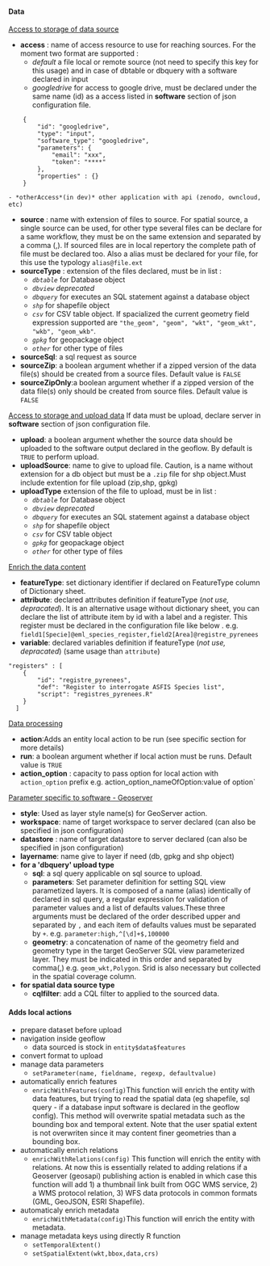 #### Data

<u>Access to storage of data source </u>
* **access** : name of access resource to use for reaching sources. For the moment two format are supported : 
	 - *default* a file local or remote source (not need to specify this key for this usage) and in case of dbtable or dbquery with a software declared in input
	 - *googledrive* for access to google drive, must be declared under the same name (id) as a access listed in **software** section of json configuration file.
```{json}
	{
		"id": "googledrive",
		"type": "input",
		"software_type": "googledrive",
		"parameters": {
			"email": "xxx",
			"token": "****"
		},
		"properties" : {}
	}
```
	- *otherAccess*(in dev)* other application with api (zenodo, owncloud, etc)

* **source** : name with extension of files to source. For spatial source, a single source can be used, for other type several files can be declare for a same workflow, they must be on the same extension and separated by a comma (,). 
If sourced files are in local repertory the complete path of file must be declared too. Also a alias must be declared for your file, for this use the typology `alias@file.ext` 
*  **sourceType** : extension of the files declared, must be in list :
	* *`dbtable`* for Database object
	* *`dbview`* *deprecated*
	* *`dbquery`* for executes an SQL statement against a database object
	* *`shp`* for shapefile object
	* *`csv`* for CSV table object. If spacialized the current geometry field expression supported are `"the_geom", "geom", "wkt", "geom_wkt", "wkb", "geom_wkb"`.
	* *`gpkg`* for geopackage object
	* *`other`* for other type of files
* **sourceSql**: a sql request as source 
* **sourceZip**: a boolean argument whether if a zipped version of the data file(s) should be created from a source files. Default value is `FALSE`
* **sourceZipOnly**:a boolean argument whether if a zipped version of the data file(s) only should be created from source files. Default value is `FALSE`

<u>Access to storage and upload data</u>
If data must be upload, declare server in **software** section of json configuration file.
* **upload**: a boolean argument whether the source data should be uploaded to the software output declared in the geoflow. By default is `TRUE` to perform upload.
* **uploadSource**: name to give to upload file. Caution, is a name without extension for a db object but must be a `.zip` file for shp object.Must include extention for file upload (zip,shp, gpkg)
* **uploadType** extension of the file to upload, must be in list :
	* *`dbtable`* for Database object
	* *`dbview`* *deprecated*
	* *`dbquery`* for executes an SQL statement against a database object
	* *`shp`* for shapefile object
	* *`csv`* for CSV table object
	* *`gpkg`* for geopackage object
	* *`other`* for other type of files

<u>Enrich the data content</u>

* **featureType**: set dictionary identifier if declared on FeatureType column of Dictionary sheet.
* **attribute**: declared attributes definition if featureType (*not use, depracated*). It is an alternative usage without dictionary sheet, you can declare the list of attribute item by id with a label and a register. This register must be declared in the configuration file like below  . e.g. `field1[Specie]@eml_species_register,field2[Area]@registre_pyrenees`
* **variable**: declared variables definition if featureType (*not use, depracated*) (same usage than `attribute`)
```
"registers" : [
	{
		"id": "registre_pyrenees",
		"def": "Register to interrogate ASFIS Species list",
		"script": "registres_pyrenees.R"
	}
  ]
  ```
<u>Data processing</u>
* **action**:Adds an entity local action to be run (see specific section for more details)
* **run**: a boolean argument whether if local action must be runs. Default value is `TRUE`
* **action_option** :  capacity to pass option for local action with `action_option` prefix e.g. action_option_nameOfOption:value of option`

<u>Parameter specific to software - Geoserver</u>
* **style**: Used as layer style name(s) for GeoServer action.
* **workspace**: name of target workspace to server declared (can also be specified in json configuration) 
* **datastore** : name of target datastore to server declared (can also be specified in json configuration)
* **layername**: name give to layer if need (db, gpkg and shp object)
* **for a 'dbquery' upload type**
	* **sql**: a sql query applicable on sql source to upload.
	* **parameters**: Set parameter definition for setting SQL view parametized layers. It is composed of a name (alias) identically of declared in sql query, a regular expression for validation of parameter values and a list of defaults values.These three arguments must be declared of the order described upper and separated by `,` and each item of defaults values must be separated by `+`. e.g. `parameter:high,^[\d]+$,100000`
	* **geometry**: a concatenation of name of the geometry field and geometry type in the target GeoServer SQL view parameterized layer. They must be indicated in this order and separated by comma(,) e.g. `geom_wkt,Polygon`. Srid is also necessary but collected in the spatial coverage column.
* **for spatial data source type**
	* **cqlfilter**:    add a CQL filter to applied to the sourced data.

#### Adds local actions

* prepare dataset before upload
* navigation inside geoflow
	* data sourced is stock in `entity$data$features`
* convert format to upload
* manage data parameters
	* `setParameter(name, fieldname, regexp, defaultvalue)`
* automatically enrich features
	* `enrichWithFeatures(config)`This function will enrich the entity with data features, but trying to read the spatial data (eg shapefile, sql query - if a database input software is declared in the geoflow config). This method will overwrite spatial metadata such as the bounding box and temporal extent. Note that the user spatial extent is not overwriten since it may content finer geometries than a bounding box.
* automatically enrich relations
	* `enrichWithRelations(config)` This function will enrich the entity with relations. At now this is essentially related to adding relations if a Geoserver (geosapi) publishing action is enabled in which case this function will add 1) a thumbnail link built from OGC WMS service, 2) a WMS protocol relation, 3) WFS data protocols in common formats (GML, GeoJSON, ESRI Shapefile).
* automaticaly enrich metadata
	* `enrichWithMetadata(config)`This function will enrich the entity with metadata. 
* manage metadata keys using directly R function 
	* `setTemporalExtent()`
	* `setSpatialExtent(wkt,bbox,data,crs)`